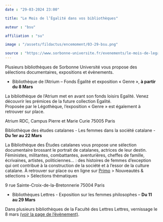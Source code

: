```yaml
---
date : "29-03-2024 23:00"

title: "Le Mois de l’Égalité dans vos bibliothèques"

auteur : "bsu"

affiliation : "su"

image : "/assets/fildactus/encemoment/03-29-bsu.png"

source : "https://www.sorbonne-universite.fr/evenements/le-mois-de-legalite-dans-vos-bibliotheques"
---
```


Plusieurs bibliothèques de Sorbonne Université vous propose des sélections documentaires, expositions et évènements.

- Bibliothèque de l’Atrium – Fonds Égalité et exposition « Genre », __à partir du 8 Mars__

La bibliothèque de l’Atrium met en avant son fonds loisirs Egalité. Venez découvrir les prémices de la future collection Egalité.  
Proposée par le Légothèque, l’exposition « Genre » est également à retrouver sur place.

Atrium RDC, Campus Pierre et Marie Curie 75005 Paris

Bibliothèque des études catalanes - Les femmes dans la société catalane  - __Du 1er au 22 Mars__

La Bibliothèque des Études catalanes vous propose une sélection documentaire brossant le portrait de catalanes, actrices de leur destin.  
Féministes, militantes, combattantes, aventurières, cheffes de famille, écrivaines, artistes, politiciennes… : des histoires de femmes d’exception qui ont contribué à la construction de la société et à l’essor de la culture catalane. 
À retrouver sur place ou en ligne sur [Primo](https://sorbonne-universite.primo.exlibrisgroup.com/) > Nouveautés & sélections > Sélections thématiques

9 rue Sainte-Croix-de-la-Bretonnerie 75004 Paris

- Bibliothèques Lettres - Exposition sur les femmes philosophes – __Du 11 au 29 Mars__

Dans plusieurs bibliothèques de la Faculté des Lettres Lettres, vernissage le 8 mars [(voir la page de l’évènement)](https://www.sorbonne-universite.fr/evenements/femmes-philosophes-de-lantiquite-1850).
